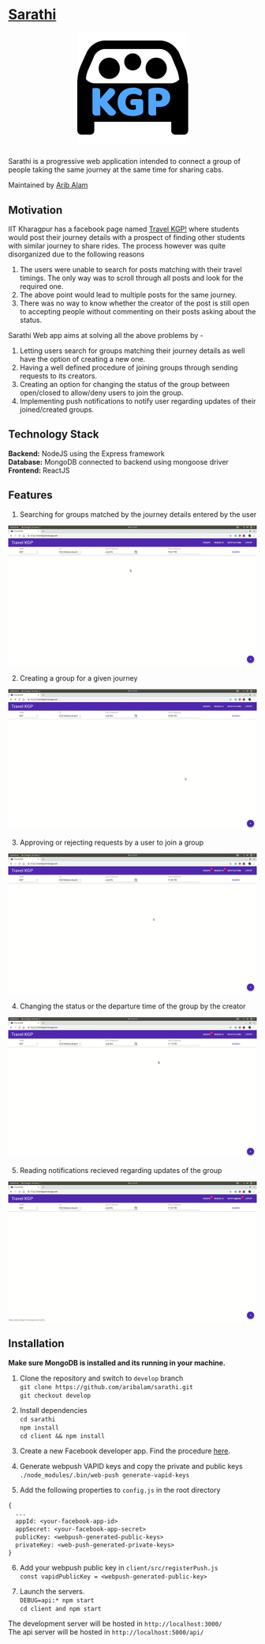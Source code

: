 
# [Sarathi](https://sarathi-kgp.herokuapp.com/)

<h5 align="center">
<img src="https://github.com/aribalam/TravelKGP/blob/master/logo.png"/>
</h5>

Sarathi is a progressive web application intended to connect a group of people taking the same journey at the same time for sharing cabs.

Maintained by [Arib Alam](https://www.github.com/aribalam)

## Motivation
IIT Kharagpur has a facebook page named [Travel KGP!](https://www.facebook.com/groups/1808688549401165/) where students would post their journey details with a prospect of finding other students with similar journey to share rides. The process however was quite disorganized due to the following reasons

1. The users were unable to search for posts matching with their travel timings. The only way was to scroll through all posts and look for the required one.
2. The above point would lead to multiple posts for the same journey.
3. There was no way to know whether the creator of the post is still open to accepting people without commenting on their posts asking about the status.

Sarathi Web app aims at solving all the above problems by - 
1. Letting users search for groups matching their journey details as well have the option of creating a new one.
2. Having a well defined procedure of joining groups through sending requests to its creators.
3. Creating an option for changing the status of the group between open/closed to allow/deny users to join the group.
4. Implementing push notifications to notify user regarding updates of their joined/created groups.

## Technology Stack
<b>Backend:</b> NodeJS using the Express framework <br>
<b>Database:</b> MongoDB connected to backend using mongoose driver <br>
<b>Frontend:</b> ReactJS

## Features
1. Searching for groups matched by the journey details entered by the user

![Demo](https://github.com/aribalam/TravelKGP/blob/assets/group_search.gif)

2. Creating a group for a given journey

![Demo](https://github.com/aribalam/TravelKGP/blob/assets/create_group.gif)

3. Approving or rejecting requests by a user to join a group

![Demo](https://github.com/aribalam/TravelKGP/blob/assets/approve_request.gif)

4. Changing the status or the departure time of the group by the creator

![Demo](https://github.com/aribalam/TravelKGP/blob/assets/change_status.gif)

5. Reading notifications recieved regarding updates of the group

![Demo](https://github.com/aribalam/TravelKGP/blob/assets/notifications.gif)

## Installation

<b>Make sure MongoDB is installed and its running in your machine.</b>

1. Clone the repository and switch to `develop` branch<br>
`git clone https://github.com/aribalam/sarathi.git`<br>
`git checkout develop`

2. Install dependencies <br>
`cd sarathi` <br>
`npm install` <br>
`cd client && npm install`

3. Create a new Facebook developer app. Find the procedure [here](https://developers.facebook.com/docs/apps/).

4. Generate webpush VAPID keys and copy the private and public keys<br>
`./node_modules/.bin/web-push generate-vapid-keys`

5. Add the following properties to `config.js` in the root directory
```
{
  ...
  appId: <your-facebook-app-id>
  appSecret: <your-facebook-app-secret>
  publicKey: <webpush-generated-public-keys>
  privateKey: <web-push-generated-private-keys>
}
```

6. Add your webpush public key in `client/src/registerPush.js`<br>
`const vapidPublicKey = <webpush-generated-public-key>`

7. Launch the servers. <br>
`DEBUG=api:* npm start`<br>
`cd client and npm start`

The development server will be hosted in `http://localhost:3000/`<br>
The api server will be hosted in `http://localhost:5000/api/`


